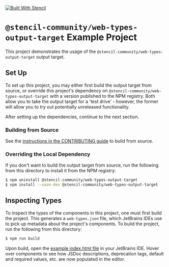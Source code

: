 [![Built With Stencil](https://img.shields.io/badge/-Built%20With%20Stencil-16161d.svg?logo=data%3Aimage%2Fsvg%2Bxml%3Bbase64%2CPD94bWwgdmVyc2lvbj0iMS4wIiBlbmNvZGluZz0idXRmLTgiPz4KPCEtLSBHZW5lcmF0b3I6IEFkb2JlIElsbHVzdHJhdG9yIDE5LjIuMSwgU1ZHIEV4cG9ydCBQbHVnLUluIC4gU1ZHIFZlcnNpb246IDYuMDAgQnVpbGQgMCkgIC0tPgo8c3ZnIHZlcnNpb249IjEuMSIgaWQ9IkxheWVyXzEiIHhtbG5zPSJodHRwOi8vd3d3LnczLm9yZy8yMDAwL3N2ZyIgeG1sbnM6eGxpbms9Imh0dHA6Ly93d3cudzMub3JnLzE5OTkveGxpbmsiIHg9IjBweCIgeT0iMHB4IgoJIHZpZXdCb3g9IjAgMCA1MTIgNTEyIiBzdHlsZT0iZW5hYmxlLWJhY2tncm91bmQ6bmV3IDAgMCA1MTIgNTEyOyIgeG1sOnNwYWNlPSJwcmVzZXJ2ZSI%2BCjxzdHlsZSB0eXBlPSJ0ZXh0L2NzcyI%2BCgkuc3Qwe2ZpbGw6I0ZGRkZGRjt9Cjwvc3R5bGU%2BCjxwYXRoIGNsYXNzPSJzdDAiIGQ9Ik00MjQuNywzNzMuOWMwLDM3LjYtNTUuMSw2OC42LTkyLjcsNjguNkgxODAuNGMtMzcuOSwwLTkyLjctMzAuNy05Mi43LTY4LjZ2LTMuNmgzMzYuOVYzNzMuOXoiLz4KPHBhdGggY2xhc3M9InN0MCIgZD0iTTQyNC43LDI5Mi4xSDE4MC40Yy0zNy42LDAtOTIuNy0zMS05Mi43LTY4LjZ2LTMuNkgzMzJjMzcuNiwwLDkyLjcsMzEsOTIuNyw2OC42VjI5Mi4xeiIvPgo8cGF0aCBjbGFzcz0ic3QwIiBkPSJNNDI0LjcsMTQxLjdIODcuN3YtMy42YzAtMzcuNiw1NC44LTY4LjYsOTIuNy02OC42SDMzMmMzNy45LDAsOTIuNywzMC43LDkyLjcsNjguNlYxNDEuN3oiLz4KPC9zdmc%2BCg%3D%3D&colorA=16161d&style=flat-square)](https://stenciljs.com)

# `@stencil-community/web-types-output-target` Example Project

This project demonstrates the usage of the `@stencil-community/web-types-output-target` output target.

## Set Up

To set up this project, you may either first build the output target from source, or override this project's dependency on `@stencil-community/web-types-output-target` with a version published to the NPM registry.
Both allow you to take the output target for a 'test drive' - however, the former will allow you to try out potentially unreleased functionality.

After setting up the dependencies, continue to the next section.

### Building from Source

See the [instructions in the CONTRIBUTING guide](https://github.com/stencil-community/stencil-web-types/blob/main/CONTRIBUTING.md#setup) to build from source.

### Overriding the Local Dependency

If you don't want to build the output target from source, run the following from this directory to install it from the NPM registry:
```bash
$ npm uninstall @stencil-community/web-types-output-target
$ npm install --save-dev @stencil-community/web-types-output-target
```

## Inspecting Types

To inspect the types of the components in this project, one must first build the project.
This generates a `web-types.json` file, which JetBrains IDEs use to pick up metadata about the project's components.
To build the project, run the following from this directory:

```bash
$ npm run build
```

Upon build, open the [example index.html file](./src/index.html) in your JetBrains IDE.
Hover over components to see how JSDoc descriptions, deprecation tags, default and required values, etc. are now populated in the editor.
